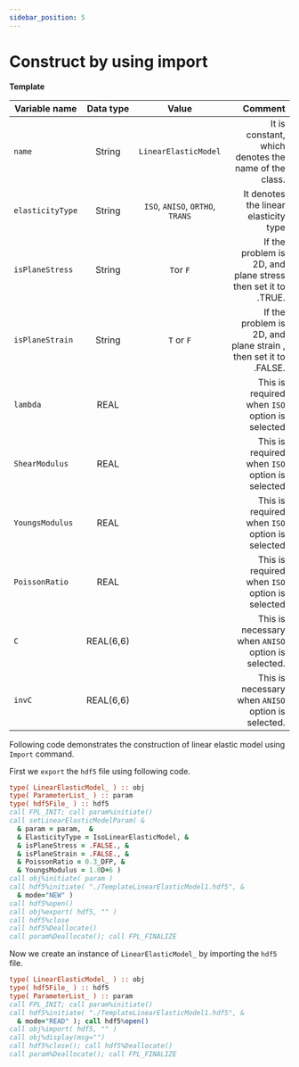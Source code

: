 ```yaml
---
sidebar_position: 5
---
```


# Construct by using import

**Template**

| Variable name    | Data type |              Value               |                                                         Comment |
| ---------------- | :-------: | :------------------------------: | --------------------------------------------------------------: |
| `name`           |  String   |       `LinearElasticModel`       |            It is constant, which denotes the name of the class. |
| `elasticityType` |  String   | `ISO`, `ANISO`, `ORTHO`, `TRANS` |                           It denotes the linear elasticity type |
| `isPlaneStress`  |  String   |            `T`or `F`             |    If the problem is 2D, and plane stress then set it to .TRUE. |
| `isPlaneStrain`  |  String   |            `T` or `F`            | If the problem is 2D, and plane strain , then set it to .FALSE. |
| `lambda`         |   REAL    |                                  |                  This is required when `ISO` option is selected |
| `ShearModulus`   |   REAL    |                                  |                  This is required when `ISO` option is selected |
| `YoungsModulus`  |   REAL    |                                  |                  This is required when `ISO` option is selected |
| `PoissonRatio`   |   REAL    |                                  |                  This is required when `ISO` option is selected |
| `C`              | REAL(6,6) |                                  |              This is necessary when `ANISO` option is selected. |
| `invC`           | REAL(6,6) |                                  |              This is necessary when `ANISO` option is selected. |

Following code demonstrates the construction of linear elastic model using `Import` command.

First we `export` the `hdf5` file using following code.

```fortran
type( LinearElasticModel_ ) :: obj
type( ParameterList_ ) :: param
type( hdf5File_ ) :: hdf5
call FPL_INIT; call param%initiate()
call setLinearElasticModelParam( &
  & param = param,  &
  & ElasticityType = IsoLinearElasticModel, &
  & isPlaneStress = .FALSE., &
  & isPlaneStrain = .FALSE., &
  & PoissonRatio = 0.3_DFP, &
  & YoungsModulus = 1.0D+6 )
call obj%initiate( param )
call hdf5%initiate( "./TemplateLinearElasticModel1.hdf5", &
  & mode="NEW" )
call hdf5%open()
call obj%export( hdf5, "" )
call hdf5%close
call hdf5%Deallocate()
call param%Deallocate(); call FPL_FINALIZE
```

Now we create an instance of `LinearElasticModel_` by importing the `hdf5` file.

```fortran
type( LinearElasticModel_ ) :: obj
type( hdf5File_ ) :: hdf5
type( ParameterList_ ) :: param
call FPL_INIT; call param%initiate()
call hdf5%initiate( "./TemplateLinearElasticModel1.hdf5", &
  & mode="READ" ); call hdf5%open()
call obj%import( hdf5, "" )
call obj%display(msg="")
call hdf5%close(); call hdf5%Deallocate()
call param%Deallocate(); call FPL_FINALIZE
```
